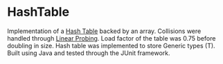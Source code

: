 # HashTable
Implementation of a [Hash Table](https://en.wikipedia.org/wiki/Hash_table) backed by an array. Collisions were handled through [Linear Probing](https://en.wikipedia.org/wiki/Linear_probing). Load factor of the table was 0.75 before doubling in size. Hash table was implemented to store Generic types (T). Built using Java and tested through the JUnit framework. 
